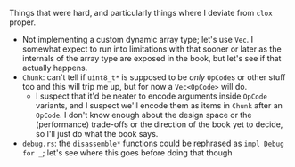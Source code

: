 Things that were hard, and particularly things where I deviate from `clox` proper.

* Not implementing a custom dynamic array type; let's use `Vec`. I somewhat expect to run into limitations with that sooner or later as the internals of the array type are exposed in the book, but let's see if that actually happens.
* `Chunk`: can't tell if `uint8_t*` is supposed to be *only* `OpCode`s or other stuff too and this will trip me up, but for now a `Vec<OpCode>` will do.
  * I suspect that it'd be neater to encode arguments inside `OpCode` variants, and I suspect we'll encode them as items in `Chunk` after an `OpCode`. I don't know enough about the design space or the (performance) trade-offs or the direction of the book yet to decide, so I'll just do what the book says.
* `debug.rs`: the `disassemble*` functions could be rephrased as `impl Debug for _`; let's see where this goes before doing that though